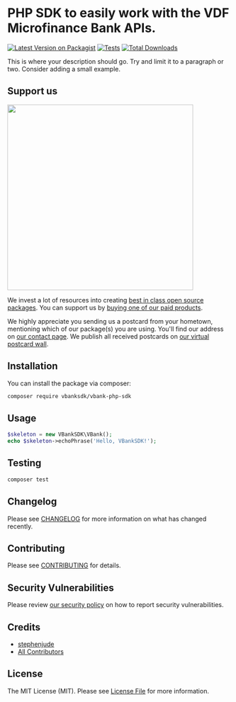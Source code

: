 # PHP SDK to easily work with the VDF Microfinance Bank APIs.

[![Latest Version on Packagist](https://img.shields.io/packagist/v/vbanksdk/vbank-php-sdk.svg?style=flat-square)](https://packagist.org/packages/vbanksdk/vbank-php-sdk)
[![Tests](https://img.shields.io/github/actions/workflow/status/vbanksdk/vbank-php-sdk/run-tests.yml?branch=main&label=tests&style=flat-square)](https://github.com/vbanksdk/vbank-php-sdk/actions/workflows/run-tests.yml)
[![Total Downloads](https://img.shields.io/packagist/dt/vbanksdk/vbank-php-sdk.svg?style=flat-square)](https://packagist.org/packages/vbanksdk/vbank-php-sdk)

This is where your description should go. Try and limit it to a paragraph or two. Consider adding a small example.

## Support us

[<img src="https://github-ads.s3.eu-central-1.amazonaws.com/vbank-php-sdk.jpg?t=1" width="419px" />](https://spatie.be/github-ad-click/vbank-php-sdk)

We invest a lot of resources into creating [best in class open source packages](https://spatie.be/open-source). You can support us by [buying one of our paid products](https://spatie.be/open-source/support-us).

We highly appreciate you sending us a postcard from your hometown, mentioning which of our package(s) you are using. You'll find our address on [our contact page](https://spatie.be/about-us). We publish all received postcards on [our virtual postcard wall](https://spatie.be/open-source/postcards).

## Installation

You can install the package via composer:

```bash
composer require vbanksdk/vbank-php-sdk
```

## Usage

```php
$skeleton = new VBankSDK\VBank();
echo $skeleton->echoPhrase('Hello, VBankSDK!');
```

## Testing

```bash
composer test
```

## Changelog

Please see [CHANGELOG](CHANGELOG.md) for more information on what has changed recently.

## Contributing

Please see [CONTRIBUTING](https://github.com/spatie/.github/blob/main/CONTRIBUTING.md) for details.

## Security Vulnerabilities

Please review [our security policy](../../security/policy) on how to report security vulnerabilities.

## Credits

- [stephenjude](https://github.com/stephenjude)
- [All Contributors](../../contributors)

## License

The MIT License (MIT). Please see [License File](LICENSE.md) for more information.
